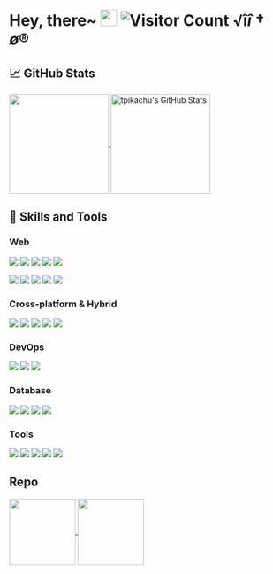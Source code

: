# Hey, there~ <img src="https://raw.githubusercontent.com/MartinHeinz/MartinHeinz/master/wave.gif" width="30px"> ![Visitor Count](https://profile-counter.glitch.me/tpikachu/count.svg) √î$î†ø®$
## &#x1f4c8; GitHub Stats

  <a href="https://github.com/tpikachu/tpikachu" >
    <img align="center" src="https://github-readme-stats.vercel.app/api/top-langs/?layout=compact&username=tpikachu&hide=java,html&title_color=ffffff&text_color=c9cacc&icon_color=2bbc8a&bg_color=1d1f21" height="180px"/>
  </a>

  <a href="https://github.com/tpikachu/tpikachu" >
    <img align="center" src="https://github-readme-stats.vercel.app/api?username=tpikachu&show_icons=true&line_height=27&count_private=true&title_color=ffffff&text_color=c9cacc&icon_color=2bbc8a&bg_color=1d1f21" alt="tpikachu's GitHub Stats" height="180px"/>
  </a>


## 🔧 Skills and Tools


### Web

![](https://img.shields.io/badge/Language-JavaScript_!S-informational?style=flat&logo=javascript&logoColor=white&color=3bac3a)
![](https://img.shields.io/badge/Language-TypeScript_!S-informational?style=flat&logo=typescript&logoColor=white&color=3bac3a)
![](https://img.shields.io/badge/Language-PHP_!S-informational?style=flat&logo=php&logoColor=white&color=3bac3a)
![](https://img.shields.io/badge/Language-Python_!A-informational?style=flat&logo=python&logoColor=white&color=3bac3a)
![](https://img.shields.io/badge/Language-Go_!A-informational?style=flat&logo=go&logoColor=white&color=3bac3a)

![](https://img.shields.io/badge/Framework-React_!S-informational?style=flat&logo=react&logoColor=white&color=3bac3a)
![](https://img.shields.io/badge/Framework-Vue_!S-informational?style=flat&logo=vue.js&logoColor=white&color=3bac3a)
![](https://img.shields.io/badge/Framework-Angular_!S-informational?style=flat&logo=angular&logoColor=white&color=3bac3a)
![](https://img.shields.io/badge/Framework-Ruby_On_Rails_!S-informational?style=flat&logo=ruby&logoColor=white&color=3bac3a)
![](https://img.shields.io/badge/Framework-Laravel_!S-informational?style=flat&logo=laravel&logoColor=white&color=3bac3a)

### Cross-platform & Hybrid

![](https://img.shields.io/badge/Framework-Electron_!SS-informational?style=flat&logo=electron&logoColor=white&color=3bac3a)
![](https://img.shields.io/badge/Framework-React_Native_!S-informational?style=flat&logo=react&logoColor=white&color=3bac3a)
![](https://img.shields.io/badge/Framework-Ionic_!S-informational?style=flat&logo=ionic&logoColor=white&color=3bac3a)
![](https://img.shields.io/badge/Framework-Quasar_!S-informational?style=flat&logo=quasar&logoColor=white&color=3bac3a)
![](https://img.shields.io/badge/Framework-Native_Script_!B-informational?style=flat&logo=nativescript&logoColor=white&color=3bac3a)

### DevOps
![](https://img.shields.io/badge/CI/CD-Github_Action_!A-informational?style=flat&logo=github&logoColor=white&color=3bac3a)
![](https://img.shields.io/badge/CI/CD-Jenkins_!A-informational?style=flat&logo=jenkins&logoColor=white&color=3bac3a)
![](https://img.shields.io/badge/CI/CD-Circle_CI_!A-informational?style=flat&logo=circleci&logoColor=white&color=3bac3a)


### Database

![](https://img.shields.io/badge/Database-PostgreSQL_!S-informational?style=flat&logo=postgresql&logoColor=white&color=3bac3a)
![](https://img.shields.io/badge/Database-MySQL_!S-informational?style=flat&logo=mysql&logoColor=white&color=3bac3a)
![](https://img.shields.io/badge/Database-MongoDB_!S-informational?style=flat&logo=mongodb&logoColor=white&color=3bac3a)
![](https://img.shields.io/badge/Database-Sqlite_!S-informational?style=flat&logo=sqlite&logoColor=white&color=3bac3a)

### Tools
![](https://img.shields.io/badge/OS-MacOS-informational?style=flat&logo=apple&logoColor=white&color=3bac3a)
![](https://img.shields.io/badge/Shell-Bash-informational?style=flat&logo=gnu-bash&logoColor=white&color=3bac3a)
![](https://img.shields.io/badge/Tools-Docker-informational?style=flat&logo=docker&logoColor=white&color=3bac3a)
![](https://img.shields.io/badge/Cloud-Digital_Ocean-informational?style=flat&logo=digitalocean&logoColor=white&color=3bac3a)
![](https://img.shields.io/badge/Cloud-AWS-informational?style=flat&logo=Amazon&logoColor=white&color=3bac3a)

## Repo
<a href="https://github.com/thenewboston-developers/Account-Manager">
  <img align="center" src="https://github-readme-stats.vercel.app/api/pin/?username=thenewboston-developers&repo=Account-Manager&title_color=ffffff&text_color=c9cacc&icon_color=2bbc8a&bg_color=1d1f21" height="120px"/>
</a>    

<a href="https://github.com/ACE-Group/Typescript-Electron-React-Template">
  <img align="center" src="https://github-readme-stats.vercel.app/api/pin/?username=ACE-Group&repo=Typescript-Electron-React-Template&title_color=ffffff&text_color=c9cacc&icon_color=2bbc8a&bg_color=1d1f21"  height="120px"/>
</a>
<!-- Resources -->
<!-- Icons: https://simpleicons.org/ -->
<!-- GitHub Stats: https://github.com/anuraghazra/github-readme-stats -->
<!-- Emojis: https://emojipedia.org/emoji/ -->
<!-- HTML Emojis: https://www.fileformat.info/index.htm -->
<!-- Shields: https://shields.io/ -->
<!-- Awesome GitHub Profile README: https://github.com/abhisheknaiidu/awesome-github-profile-readme -->
